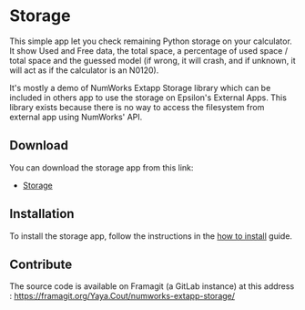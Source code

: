 # Storage

This simple app let you check remaining Python storage on your calculator. It
show Used and Free data, the total space, a percentage of used space / total
space and the guessed model (if wrong, it will crash, and if unknown, it will
act as if the calculator is an N0120).

It's mostly a demo of NumWorks Extapp Storage library which can be included in
others app to use the storage on Epsilon's External Apps.
This library exists because there is no way to access the filesystem from
external app using NumWorks' API.

## Download

You can download the storage app from this link:

- [Storage](https://yaya-cout.github.io/Nwagyu/assets/apps/storage-1.1.0.nwa)

## Installation

To install the storage app, follow the instructions in the
[how to install](../help/how-to-install.md) guide.

## Contribute

The source code is available on Framagit (a GitLab instance) at this address :
<https://framagit.org/Yaya.Cout/numworks-extapp-storage/>
